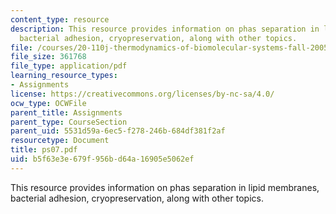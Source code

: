 ```yaml
---
content_type: resource
description: This resource provides information on phas separation in lipid membranes,
  bacterial adhesion, cryopreservation, along with other topics.
file: /courses/20-110j-thermodynamics-of-biomolecular-systems-fall-2005/b5f63e3e679f956bd64a16905e5062ef_ps07.pdf
file_size: 361768
file_type: application/pdf
learning_resource_types:
- Assignments
license: https://creativecommons.org/licenses/by-nc-sa/4.0/
ocw_type: OCWFile
parent_title: Assignments
parent_type: CourseSection
parent_uid: 5531d59a-6ec5-f278-246b-684df381f2af
resourcetype: Document
title: ps07.pdf
uid: b5f63e3e-679f-956b-d64a-16905e5062ef
---
```

This resource provides information on phas separation in lipid membranes, bacterial adhesion, cryopreservation, along with other topics.